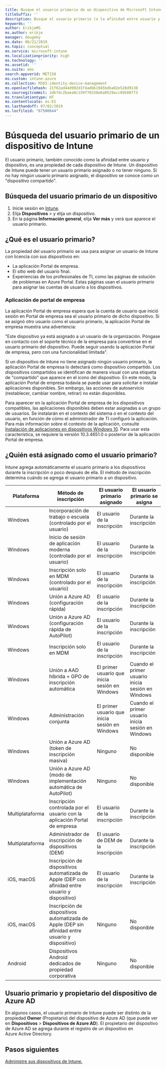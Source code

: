 ```yaml
---
title: Busque el usuario primario de un dispositivo de Microsoft Intune.
titleSuffix: ''
description: Busque el usuario primario (o la afinidad entre usuario y dispositivo) de un dispositivo de Intune.
keywords: ''
author: ErikjeMS
ms.author: erikje
manager: dougeby
ms.date: 06/21/2019
ms.topic: conceptual
ms.service: microsoft-intune
ms.localizationpriority: high
ms.technology: ''
ms.assetid: ''
ms.suite: ems
search.appverid: MET150
ms.custom: intune-azure
ms.collection: M365-identity-device-management
ms.openlocfilehash: 21f62ad44d992d1f4adbb1945bdba02e526d9138
ms.sourcegitcommit: 2db7dc2baea0c159f70338e6a0529acc89580773
ms.translationtype: HT
ms.contentlocale: es-ES
ms.lasthandoff: 07/02/2019
ms.locfileid: "67500644"
---
```

# <a name="find-the-primary-user-of-an-intune-device"></a>Búsqueda del usuario primario de un dispositivo de Intune

El usuario primario, también conocido como la afinidad entre usuario y dispositivo, es una propiedad de cada dispositivo de Intune. Un dispositivo de Intune puede tener un usuario primario asignado o no tener ninguno. Si no hay ningún usuario primario asignado, el dispositivo se conoce como un "dispositivo compartido".

## <a name="how-to-find-a-devices-primary-user"></a>Búsqueda del usuario primario de un dispositivo

1. Inicie sesión en [Intune](https://go.microsoft.com/fwlink/?linkid=2090973).
2. Elija **Dispositivos** > y elija un dispositivo.
3. En la página **Información general**, elija **Ver más** y verá que aparece el usuario primario.

## <a name="what-is-the-primary-user"></a>¿Qué es el usuario primario?
La propiedad del usuario primario se usa para asignar un usuario de Intune con licencia con sus dispositivos en:
- La aplicación Portal de empresa.
- El sitio web del usuario final.
- Experiencias de los profesionales de TI, como las páginas de solución de problemas en Azure Portal. Estas páginas usan el usuario primario para asignar las cuentas de usuario a los dispositivos.    

### <a name="company-portal-app"></a>Aplicación de portal de empresa
La aplicación Portal de empresa espera que la cuenta de usuario que inició sesión en Portal de empresa sea el usuario primario de dicho dispositivo. Si se asignó otro usuario como el usuario primario, la aplicación Portal de empresa muestra una advertencia:

"Este dispositivo ya está asignado a un usuario de la organización. Póngase en contacto con el soporte técnico de la empresa para convertirse en el usuario primario del dispositivo. Puede seguir usando la aplicación Portal de empresa, pero con una funcionalidad limitada".

Si un dispositivo de Intune no tiene asignado ningún usuario primario, la aplicación Portal de empresa lo detectará como dispositivo compartido. Los dispositivos compartidos se identifican de manera visual con una etiqueta de "compartido" que aparece en el icono del dispositivo. En este modo, la aplicación Portal de empresa todavía se puede usar para solicitar e instalar aplicaciones disponibles. Sin embargo, las acciones de autoservicio (restablecer, cambiar nombre, retirar) no están disponibles.  

Para aparecer en la aplicación Portal de empresa de los dispositivos compatibles, las aplicaciones disponibles deben estar asignadas a un grupo de usuarios. Se instalarán en el contexto del sistema o en el contexto del usuario, en función de cómo el administrador de TI configuró la aplicación. Para más información sobre el contexto de la aplicación, consulte [Instalación de aplicaciones en dispositivos Windows 10](apps-windows-10-app-deploy.md#installing-apps-on-windows-10-devices). Para usar esta característica, se requiere la versión 10.3.4651.0 o posterior de la aplicación Portal de empresa.


## <a name="who-is-assigned-as-the-primary-user"></a>¿Quién está asignado como el usuario primario?
Intune agrega automáticamente el usuario primario a los dispositivos durante la inscripción o poco después de ella. El método de inscripción determina cuándo se agrega el usuario primario a un dispositivo.

| Plataforma | Método de inscripción | El usuario primario asignado | El usuario primario se asigna |
| ---- | ---- | ---- | ---- |
| Windows | Incorporación de trabajo o escuela (controlado por el usuario) | El usuario de la inscripción | Durante la inscripción |   
| Windows | Inicio de sesión de aplicación moderna (controlado por el usuario) | El usuario de la inscripción | Durante la inscripción | 
| Windows | Inscripción solo en MDM (controlado por el usuario) | El usuario de la inscripción | Durante la inscripción | 
| Windows | Unión a Azure AD (configuración rápida) | El usuario de la inscripción | Durante la inscripción | 
| Windows | Unión a Azure AD (configuración rápida de AutoPilot) | El usuario de la inscripción | Durante la inscripción | 
| Windows | Inscripción solo en MDM | El usuario de la inscripción | Durante la inscripción | 
| Windows | Unión a AAD híbrida + GPO de inscripción automática | El primer usuario que inicia sesión en Windows | Cuando el primer usuario inicia sesión en Windows| 
| Windows | Administración conjunta | El primer usuario que inicia sesión en Windows | Cuando el primer usuario inicia sesión en Windows | 
| Windows | Unión a Azure AD (token de inscripción masiva) | Ninguno | No disponible | 
| Windows | Unión a Azure AD (modo de implementación automática de AutoPilot) | Ninguno | No disponible | 
| Multiplataforma | Inscripción controlada por el usuario con la aplicación Portal de empresa | El usuario de la inscripción | Durante la inscripción |
| Multiplataforma | Administrador de inscripción de dispositivos (DEM) | El usuario de DEM de la inscripción | Durante la inscripción |
| iOS, macOS | Inscripción de dispositivos automatizada de Apple (DEP con afinidad entre usuario y dispositivo) | El usuario de la inscripción | Durante la inscripción |
| iOS, macOS | Inscripción de dispositivos automatizada de Apple (DEP sin afinidad entre usuario y dispositivo) | Ninguno | No disponible |
| Android | Dispositivos Android dedicados de propiedad corporativa | Ninguno | No disponible |

## <a name="primary-user-and-azure-ad-device-owner"></a>Usuario primario y propietario del dispositivo de Azure AD
En algunos casos, el usuario primario de Intune puede ser distinto de la propiedad **Owner** (Propietario) del dispositivo de Azure AD (que puede ver en **Dispositivos** > **Dispositivos de Azure AD**). El propietario del dispositivo de Azure AD se agrega durante el registro de un dispositivo en Azure Active Directory.

## <a name="next-steps"></a>Pasos siguientes
[Administre sus dispositivos de Intune.](device-management.md)
